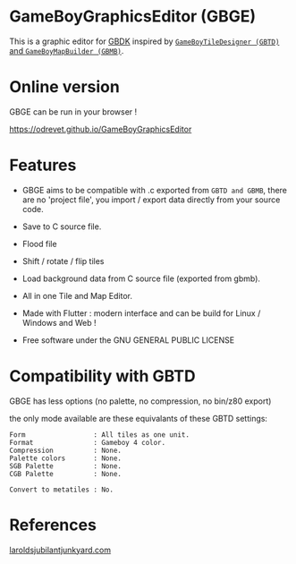 # GameBoyGraphicsEditor (GBGE)

This is a graphic editor for [GBDK](https://github.com/gbdk-2020/gbdk-2020) inspired by 
[`GameBoyTileDesigner (GBTD)` and `GameBoyMapBuilder (GBMB)`](https://github.com/gbdk-2020/GBTD_GBMB).

# Online version

GBGE can be run in your browser !

https://odrevet.github.io/GameBoyGraphicsEditor

# Features

* GBGE aims to be compatible with .c exported from `GBTD and GBMB`, there are no 'project file', you
  import / export data directly from your source code.

* Save to C source file.

* Flood file

* Shift / rotate / flip tiles

* Load background data from C source file (exported from gbmb).

* All in one Tile and Map Editor.

* Made with Flutter : modern interface and can be build for Linux / Windows and Web !

* Free software under the GNU GENERAL PUBLIC LICENSE

# Compatibility with GBTD

GBGE has less options (no palette, no compression, no bin/z80 export)

the only mode available are these equivalants of these GBTD settings:

```
Form                 : All tiles as one unit.
Format               : Gameboy 4 color.
Compression          : None.
Palette colors       : None.
SGB Palette          : None.
CGB Palette          : None.

Convert to metatiles : No.
```

# References

[laroldsjubilantjunkyard.com](https://laroldsjubilantjunkyard.com/tutorials/how-to-make-a-gameboy-game/sprites-and-backgrounds/)